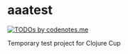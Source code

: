 aaatest
=======

[![TODOs by codenotes.me](http://codenotes.me/badge/13240634/todos.png)](http://codenotes.me)

Temporary test project for Clojure Cup
